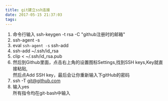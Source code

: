 ```yaml
---
title: git建立ssh连接
date: 2017-05-15 21:37:03
tags:
---
```

1. 命令行输入 ssh-keygen -t rsa -C "github注册时的邮箱"  
2. ssh-agent -s
3. eval `ssh-agent -s`
   ssh-add 
4. ssh-add ~/.ssh/id_rsa
5. clip < ~/.ssh/id_rsa.pub
6. 然后到Github里面，点击右上角的设置图标Settings,找到SSH keys,Key就直接粘贴,  
   然后点Add SSH key，最后会让你重新输入下gitHub的密码  
7. ssh -T git@github.com  
8. 输入yes  
所有指令均在git-bash中输入  
